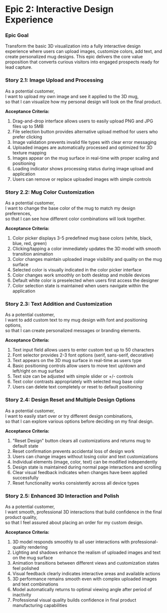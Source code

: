 # Epic 2: Interactive Design Experience

### Epic Goal
Transform the basic 3D visualization into a fully interactive design experience where users can upload images, customize colors, add text, and create personalized mug designs. This epic delivers the core value proposition that converts curious visitors into engaged prospects ready for lead capture.

### Story 2.1: Image Upload and Processing
As a potential customer,  
I want to upload my own image and see it applied to the 3D mug,  
so that I can visualize how my personal design will look on the final product.

**Acceptance Criteria:**
1. Drag-and-drop interface allows users to easily upload PNG and JPG files up to 5MB
2. File selection button provides alternative upload method for users who prefer clicking
3. Image validation prevents invalid file types with clear error messaging
4. Uploaded images are automatically processed and optimized for 3D texture mapping
5. Images appear on the mug surface in real-time with proper scaling and positioning
6. Loading indicator shows processing status during image upload and application
7. Users can remove or replace uploaded images with simple controls

### Story 2.2: Mug Color Customization
As a potential customer,  
I want to change the base color of the mug to match my design preferences,  
so that I can see how different color combinations will look together.

**Acceptance Criteria:**
1. Color picker displays 3-5 predefined mug base colors (white, black, blue, red, green)
2. Clicking/tapping a color immediately updates the 3D model with smooth transition animation
3. Color changes maintain uploaded image visibility and quality on the mug surface
4. Selected color is visually indicated in the color picker interface
5. Color changes work smoothly on both desktop and mobile devices
6. Default white color is preselected when users first access the designer
7. Color selection state is maintained when users navigate within the application

### Story 2.3: Text Addition and Customization
As a potential customer,  
I want to add custom text to my mug design with font and positioning options,  
so that I can create personalized messages or branding elements.

**Acceptance Criteria:**
1. Text input field allows users to enter custom text up to 50 characters
2. Font selector provides 2-3 font options (serif, sans-serif, decorative)
3. Text appears on the 3D mug surface in real-time as users type
4. Basic positioning controls allow users to move text up/down and left/right on mug surface
5. Text size can be adjusted with simple slider or +/- controls
6. Text color contrasts appropriately with selected mug base color
7. Users can delete text completely or reset to default positioning

### Story 2.4: Design Reset and Multiple Design Options
As a potential customer,  
I want to easily start over or try different design combinations,  
so that I can explore various options before deciding on my final design.

**Acceptance Criteria:**
1. "Reset Design" button clears all customizations and returns mug to default state
2. Reset confirmation prevents accidental loss of design work
3. Users can change images without losing color and text customizations
4. Individual elements (image, color, text) can be modified independently
5. Design state is maintained during normal page interactions and scrolling
6. Clear visual feedback indicates when changes have been applied successfully
7. Reset functionality works consistently across all device types

### Story 2.5: Enhanced 3D Interaction and Polish
As a potential customer,  
I want smooth, professional 3D interactions that build confidence in the final product quality,  
so that I feel assured about placing an order for my custom design.

**Acceptance Criteria:**
1. 3D model responds smoothly to all user interactions with professional-quality rendering
2. Lighting and shadows enhance the realism of uploaded images and text on the mug surface
3. Animation transitions between different views and customization states feel polished
4. Visual feedback clearly indicates interactive areas and available actions
5. 3D performance remains smooth even with complex uploaded images and text combinations
6. Model automatically returns to optimal viewing angle after period of inactivity
7. Professional visual quality builds confidence in final product manufacturing capabilities
